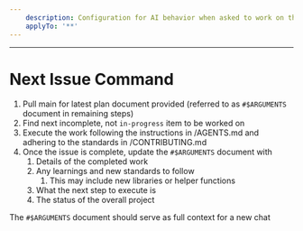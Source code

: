 ```yaml
---
    description: Configuration for AI behavior when asked to work on the next issue
    applyTo: '**'
---
```


---

# Next Issue Command

1. Pull main for latest plan document provided (referred to as `#$ARGUMENTS` document in remaining steps)
2. Find next incomplete, not `in-progress` item to be worked on
3. Execute the work following the instructions in /AGENTS.md and adhering to the standards in /CONTRIBUTING.md
4. Once the issue is complete, update the `#$ARGUMENTS` document with
   1. Details of the completed work
   2. Any learnings and new standards to follow
      1. This may include new libraries or helper functions
   3. What the next step to execute is
   4. The status of the overall project

The `#$ARGUMENTS` document should serve as full context for a new chat
